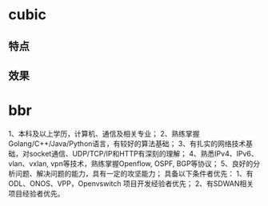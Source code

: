 # cubic
## 特点
## 效果
# bbr


1、本科及以上学历，计算机、通信及相关专业；
2、熟练掌握Golang/C++/Java/Python语言，有较好的算法基础；
3、有扎实的网络技术基础，对socket通信、UDP/TCP/IP和HTTP有深刻的理解；
4、熟悉IPv4、IPv6、vlan、vxlan, vpn等技术，熟练掌握Openflow, OSPF, BGP等协议；
5、良好的分析问题、解决问题的能力，具有一定的攻坚能力；
具备以下条件者优先：
1、有ODL、ONOS、VPP，Openvswitch 项目开发经验者优先；
2、有SDWAN相关项目经验者优先。
